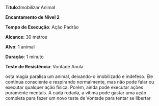 **Titulo**:Imobilizar Animal

**Encantamento de Nível 2**

**Tempo de Execução**: Ação Padrão

**Alcance**: 30 metros

**Alvo**: 1 animal

**Duração**: 1 minuto

**Teste de Resistência**: Vontade Anula

osta magia paralisa um animal, deixando-o imobilizado e indefeso. Ele continua consciente e respirando
normalmente, mas não pode falar ou executar qualquer ação física. Porém, ainda pode executar ações puramente mentais.
A cada rodada, a vítima pode gastar uma ação completa para fazer um novo teste de Vontade para tentar se libertar
